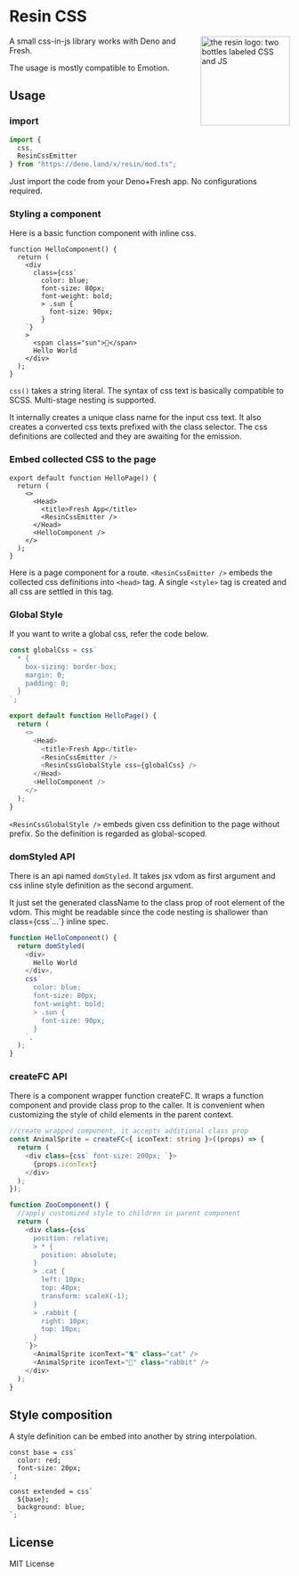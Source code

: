# Resin CSS

<img align="right" src="https://raw.githubusercontent.com/yahiro07/resin/main/resin_logo.png" height="160px" alt="the resin logo: two bottles labeled CSS and JS">

A small css-in-js library works with Deno and Fresh.

The usage is mostly compatible to Emotion. 

## Usage

### import

```ts
import {
  css,
  ResinCssEmitter
} from "https://deno.land/x/resin/mod.ts";
```

Just import the code from your Deno+Fresh app. No configurations required.

### Styling a component

Here is a basic function component with inline css.

```tsx
function HelloComponent() {
  return (
    <div
      class={css`
        color: blue;
        font-size: 80px;
        font-weight: bold;
        > .sun {
          font-size: 90px;
        }
    `}
    >
      <span class="sun">🔆</span>
      Hello World
    </div>
  );
}
```

`css()` takes a string literal. The syntax of css text is basically compatible to SCSS. Multi-stage nesting is supported.

It internally creates a unique class name for the input css text. It also creates a converted css texts prefixed with the class selector. The css definitions are collected and they are awaiting for the emission.

### Embed collected CSS to the page

```tsx
export default function HelloPage() {
  return (
    <>
      <Head>
        <title>Fresh App</title>
        <ResinCssEmitter />
      </Head>
      <HelloComponent />
    </>
  );
}
```

Here is a page component for a route. `<ResinCssEmitter />` embeds the collected css definitions into `<head>` tag. A single `<style>` tag is created and all css are settled in this tag.

### Global Style

If you want to write a global css, refer the code below.

```ts
const globalCss = css`
  * {
    box-sizing: border-box;
    margin: 0;
    padding: 0;
  }
`;

export default function HelloPage() {
  return (
    <>
      <Head>
        <title>Fresh App</title>
        <ResinCssEmitter />
        <ResinCssGlobalStyle css={globalCss} />
      </Head>
      <HelloComponent />
    </>
  );
}
```

`<ResinCssGlobalStyle />` embeds given css definition to the page without prefix. So the definition is regarded as global-scoped.


### domStyled API

There is an api named `domStyled`. It takes jsx vdom as first argument and css inline style definition as the second argument.

It just set the generated className to the class prop of root element of the vdom. This might be readable since the code nesting is shallower than class={css\`...\`} inline spec.

```ts
function HelloComponent() {
  return domStyled(
    <div>
      Hello World
    </div>,
    css`
      color: blue;
      font-size: 80px;
      font-weight: bold;
      > .sun {
        font-size: 90px;
      }
    `,
  );
}
```

### createFC API

There is a component wrapper function createFC. It wraps a function component
and provide class prop to the caller. It is convenient when customizing the style
of child elements in the parent context.

```ts
//create wrapped component, it accepts additional class prop
const AnimalSprite = createFC<{ iconText: string }>((props) => {
  return (
    <div class={css` font-size: 200px; `}>
      {props.iconText}
    </div>
  );
});

function ZooComponent() {
  //apply customized style to children in parent component
  return (
    <div class={css`
      position: relative;
      > * {
        position: absolute;
      }
      > .cat {
        left: 10px;
        top: 40px;
        transform: scaleX(-1);
      }
      > .rabbit {
        right: 10px;
        top: 10px;
      }
    `}>
      <AnimalSprite iconText="🐈" class="cat" />
      <AnimalSprite iconText="🐇" class="rabbit" />
    </div>
  );
}
```

## Style composition

A style definition can be embed into another by string interpolation.

```tsx
const base = css`
  color: red;
  font-size: 20px;
`;

const extended = css`
  ${base};
  background: blue;
`;
```

## License

MIT License
